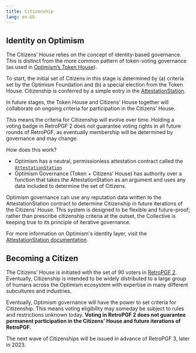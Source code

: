 ```yaml
---
title: Citizenship
lang: en-US
---
```


## Identity on Optimism

The Citizens’ House relies on the concept of identity-based governance.
This is distinct from the more common pattern of token-voting governance (as used in [Optimism’s Token House](./token-house.md)).

To start, the initial set of Citizens in this stage is determined by (a) criteria set by the Optimism Foundation and (b) a special election from the Token House.
Citizenship is conferred by a simple entry in the [AttestationStation](./attestation-station.md).

In future stages, the Token House and Citizens’ House together will collaborate on ongoing criteria for participation in the Citizens’ House.

This means the criteria for Citizenship will evolve over time.
Holding a voting badge in RetroPGF 2 does not guarantee voting rights in all future rounds of RetroPGF, as eventually membership will be determined by governance and may change.

How does this work?

- Optimism has a neutral, permissionless attestation contract called the [`AttestationStation`](./attestation-station.md)
- Optimism Governance (Token + Citizens’ House) has authority over a function that takes the AttestationStation as an argument and uses any data included to determine the set of Citizens.

Optimism governance can use any reputation data written to the AttestationStation contract to determine Citizenship in future iterations of the Citizens’ House.
This system is designed to be flexible and future-proof; rather than prescribe citizenship criteria at the outset, the Collective is keeping true to its principle of iterative governance.

For more information on Optimism's identity layer, visit the [AttestationStation documentation](./attestation-station.md).

## Becoming a Citizen

The Citizens’ House is initiated with the set of 90 voters in [RetroPGF 2](./retropgf-2.md).
Eventually, Citizenship is intended to be widely distributed to a large group of humans across the Optimism ecosystem with expertise in many different subcultures and industries.

Eventually, Optimism governance will have the power to set criteria for Citizenship.
This means voting eligibility may someday be subject to rules and restrictions unknown today.
**Voting in RetroPGF 2 does not guarantee permanent participation in the Citizens’ House and future iterations of RetroPGF.**

The next wave of Citizenships will be issued in advance of RetroPGF 3, later in 2023.
